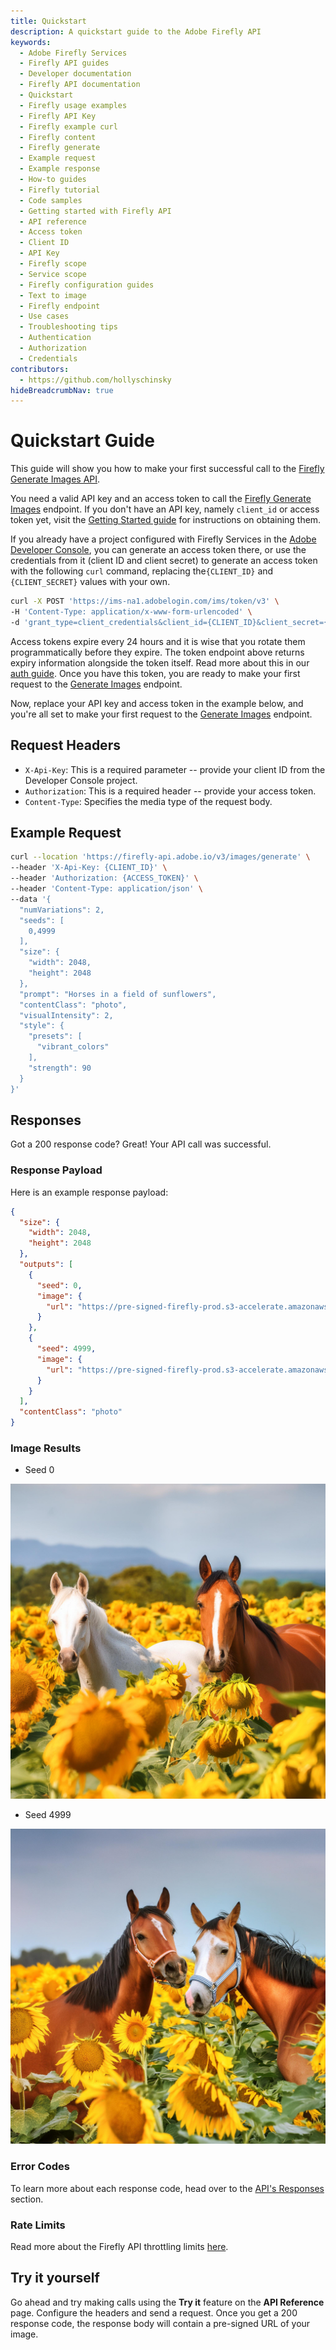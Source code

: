 ```yaml
---
title: Quickstart
description: A quickstart guide to the Adobe Firefly API
keywords:
  - Adobe Firefly Services
  - Firefly API guides
  - Developer documentation
  - Firefly API documentation
  - Quickstart
  - Firefly usage examples
  - Firefly API Key
  - Firefly example curl
  - Firefly content
  - Firefly generate
  - Example request
  - Example response
  - How-to guides
  - Firefly tutorial
  - Code samples
  - Getting started with Firefly API
  - API reference
  - Access token
  - Client ID
  - API Key
  - Firefly scope
  - Service scope
  - Firefly configuration guides
  - Text to image
  - Firefly endpoint
  - Use cases
  - Troubleshooting tips
  - Authentication
  - Authorization
  - Credentials
contributors:
  - https://github.com/hollyschinsky
hideBreadcrumbNav: true
---
```


# Quickstart Guide

This guide will show you how to make your first successful call to the [Firefly Generate Images API](./api/image_generation/V3/).

You need a valid API key and an access token to call the [Firefly Generate Images](./api/image_generation/V3/) endpoint. If you don't have an API key, namely `client_id` or access token yet, visit the [Getting Started guide](../../guides/get-started.md/) for instructions on obtaining them.

If you already have a project configured with Firefly Services in the [Adobe Developer Console](https://developer.adobe.com/console), you can generate an access token there, or use the credentials from it (client ID and client secret) to generate an access token with the following `curl` command, replacing the`{CLIENT_ID}` and `{CLIENT_SECRET}` values with your own.

<!-- Log into the [Adobe Developer Console](https://developer.adobe.com/console) using the profile that your admin created for you and create an access token. [Learn more](../get-started.md/#generate-an-api-key-and-access-token-from-the-adobe-developer-console) about creating an access token. -->

```bash
curl -X POST 'https://ims-na1.adobelogin.com/ims/token/v3' \
-H 'Content-Type: application/x-www-form-urlencoded' \
-d 'grant_type=client_credentials&client_id={CLIENT_ID}&client_secret={CLIENT_SECRET}&scope=openid,AdobeID,session,additional_info,read_organizations,firefly_api,ff_apis'
```

<InlineAlert variant="warning" slots="text" />

Access tokens expire every 24 hours and it is wise that you rotate them programmatically before they expire. The token endpoint above returns expiry information alongside the token itself. Read more about this in our [auth guide](./concepts/authentication/index.md). Once you have this token, you are ready to make your first request to the [Generate Images](./api/image_generation/V3/) endpoint.

Now, replace your API key and access token in the example below, and you're all set to make your first request to the [Generate Images](./api/image_generation/V3/) endpoint.

## Request Headers

* `X-Api-Key`: This is a required parameter -- provide your client ID from the Developer Console project.
* `Authorization`: This is a required header -- provide your access token.
* `Content-Type`: Specifies the media type of the request body.

## Example Request

```bash
curl --location 'https://firefly-api.adobe.io/v3/images/generate' \
--header 'X-Api-Key: {CLIENT_ID}' \
--header 'Authorization: {ACCESS_TOKEN}' \
--header 'Content-Type: application/json' \
--data '{
  "numVariations": 2,
  "seeds": [
    0,4999
  ],
  "size": {
    "width": 2048,
    "height": 2048
  },
  "prompt": "Horses in a field of sunflowers",
  "contentClass": "photo",
  "visualIntensity": 2,
  "style": {
    "presets": [
      "vibrant_colors"
    ],    
    "strength": 90   
  }
}'
```

## Responses

Got a 200 response code? Great! Your API call was successful.

### Response Payload

Here is an example response payload:

```json
{
  "size": {
    "width": 2048,
    "height": 2048
  },
  "outputs": [
    {
      "seed": 0,
      "image": {
        "url": "https://pre-signed-firefly-prod.s3-accelerate.amazonaws.com/images/c851e657-67e0-4a05-aa4a-91c2ab26b9a8?X-Amz-Algorithm=AWS4-HMAC-SHA256&X-Amz-Credential=AKIARDA3T%2Fus-west-2%2Fs3%2Faws4_request&X-Amz-Date=20240617T165447Z&X-Amz-Expires=3600&X-Amz-SignedHeaders=host&X-Amz-Signature=10377687205d2f3d0c199c9348633aeb48d2cbb2075c01fa9b0bc0fd545c3aff"
      }
    },
    {
      "seed": 4999,
      "image": {
        "url": "https://pre-signed-firefly-prod.s3-accelerate.amazonaws.com/images/e5f03d33-05dc-43e3-a23d-edffa6d90ff8?X-Amz-Algorithm=AWS4-HMAC-SHA256&X-Amz-Credential=AKIARDA3TX66CSFus-west-2%2Fs3%2Faws4_request&X-Amz-Date=20240617T165447Z&X-Amz-Expires=3600&X-Amz-SignedHeaders=host&X-Amz-Signature=d34ffaecce34ef6f874e6fa668a27c2c8162cffc2fed0c2b71d8640be51f2764"
      }
    }    
  ],
  "contentClass": "photo"
}
```

### Image Results

- Seed 0 <br/>

 ![Horses in a field of sunflowers (photo)](./images/horses-sunflowers-0.jpg)

- Seed 4999 <br/>

 ![Horses in a field of sunflowers (photo) - seed 4999 ](./images/horses-sunflowers-4999.jpg)

### Error Codes

To learn more about each response code, head over to the [API's Responses](../guides/api/image_generation/V3/) section.

### Rate Limits

Read more about the Firefly API throttling limits [here](./concepts/rate-limits/index.md).

## Try it yourself

Go ahead and try making calls using the __Try it__ feature on the __API Reference__ page. Configure the headers and send a request. Once you get a 200 response code, the response body will contain a pre-signed URL of your image.
